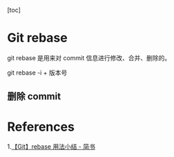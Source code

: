 [toc]


# Git rebase

git rebase 是用来对 commit 信息进行修改、合并、删除的。


git rebase -i + 版本号

## 删除 commit 

# References
1.[【Git】rebase 用法小结 - 简书](https://www.jianshu.com/p/4a8f4af4e803) 
